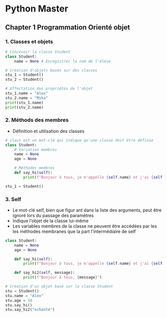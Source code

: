 # Python Master

## Chapter 1 Programmation Orienté objet
### 1. Classes et objets
```python
# Concevoir la classe Student
class Student:
    name = None # Enregistrer le nom de l'élève

# Création d'objets basés sur des classes
stu_1 = Student()
stu_2 = Student()

# Affectation des propriétés de l'objet
stu_1.name = "Alex"
stu_2.name = "Mika"
print(stu_1.name)
print(stu_2.name)
```
### 2. Méthods des membres
 - Définition et utilisation des classes
```python
# class est un mot-clé qui indique qu'une classe doit être définie
class Student:
    # Variation membres
    name = None
    age = None

    # Méthodes membres
    def say_hi(self):
        print(f"Bonjour à tous, je m'appelle {self.name} et j'ai {self.age} ans.")
```
```python
stu_1 = Student()
```
### 3. Self
 - Le mot-clé self, bien que figur  ant dans la liste des arguments, peut être ignoré lors du passage des paramètres
 - Indique l'objet de la classe lui-même
 - Les variables membres de la classe ne peuvent être accédées par les les méthodes membranes que la part l'intermédiaire de self
```python
class Student:
    name = None
    age = None

    def say_hi(self):
        print(f"Bonjour à tous, je m'appelle {self.name} et j'ai {self.age} ans.")

    def say_hi2(self, message):
        print(f"Bonjour à tous, {message}")

# Création d'un objet basé sur la classe Student
stu = Student()
stu.name = "Alex"
stu.age = 18
stu.say_hi()
stu.say_hi2("echanté")
```
